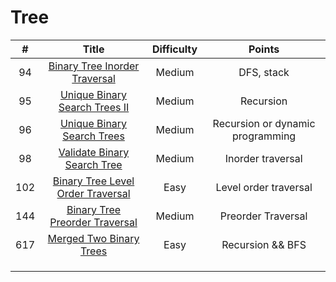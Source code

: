 # Tree
| # | Title | Difficulty |Points|
| :-----:| :----: | :----: |:----:| 
|94|[Binary Tree Inorder Traversal](https://github.com/yuxuanm/Leetcode-Java/tree/master/Leetcode/src/tree)| Medium |DFS, stack|
|95|[Unique Binary Search Trees II](https://github.com/yuxuanm/Leetcode-Java/blob/master/Leetcode/src/tree/Q95UniqueBinarySearchTreesII.java)| Medium |Recursion|
|96|[Unique Binary Search Trees](https://github.com/yuxuanm/Leetcode-Java/blob/master/Leetcode/src/tree/Q96UniqueBinarySearchTrees.java)| Medium |Recursion or dynamic programming|
|98|[Validate Binary Search Tree](https://github.com/yuxuanm/Leetcode-Java/blob/master/Leetcode/src/tree/Q98ValidateBinarySearchTree.java)| Medium |Inorder traversal|
|102 |[Binary Tree Level Order Traversal](https://github.com/yuxuanm/Leetcode-Java/blob/master/Leetcode/src/tree/Q102BinaryTreeLevelOrderTraversal.java)| Easy |Level order traversal|
|144|[Binary Tree Preorder Traversal](https://github.com/yuxuanm/Leetcode-Java/blob/master/Leetcode/src/tree/Q144BinaryTreePreorderTraversal.java)| Medium |Preorder Traversal|
|617|[Merged Two Binary Trees](https://github.com/yuxuanm/Leetcode-Java/blob/master/Leetcode/src/tree/Q617MergedTwoBinaryTrees.java)| Easy | Recursion && BFS|
||[]()|  ||
||[]()|  ||
||[]()|  ||
